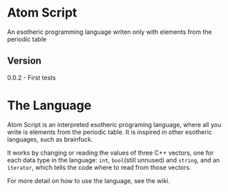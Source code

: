 # Atom Script

An esotheric programming language writen only with elements from the periodic table

## Version

0.0.2 - First tests

# The Language

Atom Script is an interpreted esotheric programing language, where all you write is elements from the periodic table.
It is inspired in other esotheric languages, such as brainfuck.

It works by changing or reading the values of three C++ vectors, one for each data type in the language: `int`, `bool`(still unnused) and `string`, and an `iterator`, which tells the code where to read from those vectors.

For more detail on how to use the language, see the wiki.